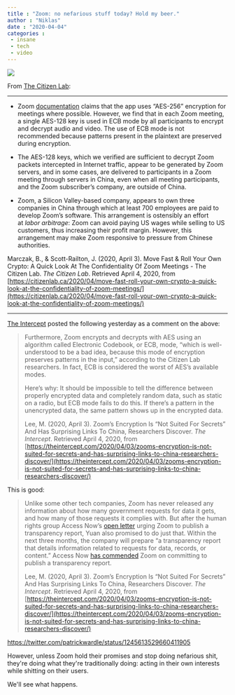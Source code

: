 ```yaml
---
title : "Zoom: no nefarious stuff today? Hold my beer."
author : "Niklas"
date : "2020-04-04"
categories : 
 - insane
 - tech
 - video
---
```


![](https://niklasblog.com/wp-content/image-19.png)

From [The Citizen Lab](https://citizenlab.ca/2020/04/move-fast-roll-your-own-crypto-a-quick-look-at-the-confidentiality-of-zoom-meetings/):

* * *

- Zoom [documentation](https://zoom.us/docs/doc/Zoom-Security-White-Paper.pdf) claims that the app uses “AES-256” encryption for meetings where possible. However, we find that in each Zoom meeting, a single AES-128 key is used in ECB mode by all participants to encrypt and decrypt audio and video. The use of ECB mode is not recommended because patterns present in the plaintext are preserved during encryption.  
    
- The AES-128 keys, which we verified are sufficient to decrypt Zoom packets intercepted in Internet traffic, appear to be generated by Zoom servers, and in some cases, are delivered to participants in a Zoom meeting through servers in China, even when all meeting participants, and the Zoom subscriber’s company, are outside of China.  
    
- Zoom, a Silicon Valley-based company, appears to own three companies in China through which at least 700 employees are paid to develop Zoom’s software. This arrangement is ostensibly an effort at _labor arbitrage_: Zoom can avoid paying US wages while selling to US customers, thus increasing their profit margin. However, this arrangement may make Zoom responsive to pressure from Chinese authorities.

Marczak, B., & Scott-Railton, J. (2020, April 3). Move Fast & Roll Your Own Crypto: A Quick Look At The Confidentiality Of Zoom Meetings - The Citizen Lab. _The Citizen Lab_. Retrieved April 4, 2020, from [https://citizenlab.ca/2020/04/move-fast-roll-your-own-crypto-a-quick-look-at-the-confidentiality-of-zoom-meetings/](https://citizenlab.ca/2020/04/move-fast-roll-your-own-crypto-a-quick-look-at-the-confidentiality-of-zoom-meetings/)

* * *

[The Intercept](https://theintercept.com/2020/04/03/zooms-encryption-is-not-suited-for-secrets-and-has-surprising-links-to-china-researchers-discover/) posted the following yesterday as a comment on the above:

> Furthermore, Zoom encrypts and decrypts with AES using an algorithm called Electronic Codebook, or ECB, mode, “which is well-understood to be a bad idea, because this mode of encryption preserves patterns in the input,” according to the Citizen Lab researchers. In fact, ECB is considered the worst of AES’s available modes.
> 
> Here’s why: It should be impossible to tell the difference between properly encrypted data and completely random data, such as static on a radio, but ECB mode fails to do this. If there’s a pattern in the unencrypted data, the same pattern shows up in the encrypted data.
> 
> Lee, M. (2020, April 3). Zoom’s Encryption Is “Not Suited For Secrets” And Has Surprising Links To China, Researchers Discover. _The Intercept_. Retrieved April 4, 2020, from [https://theintercept.com/2020/04/03/zooms-encryption-is-not-suited-for-secrets-and-has-surprising-links-to-china-researchers-discover/](https://theintercept.com/2020/04/03/zooms-encryption-is-not-suited-for-secrets-and-has-surprising-links-to-china-researchers-discover/)

This is good:

> Unlike some other tech companies, Zoom has never released any information about how many government requests for data it gets, and how many of those requests it complies with. But after the human rights group Access Now’s [open letter](https://www.accessnow.org/cms/assets/uploads/2020/03/Letter-to-Zoom-.pdf) urging Zoom to publish a transparency report, Yuan also promised to do just that. Within the next three months, the company will prepare “a transparency report that details information related to requests for data, records, or content.” Access Now [has commended](https://www.accessnow.org/zoom-heeds-access-nows-call-for-transparency-reporting/) Zoom on committing to publish a transparency report.
> 
> Lee, M. (2020, April 3). Zoom’s Encryption Is “Not Suited For Secrets” And Has Surprising Links To China, Researchers Discover. _The Intercept_. Retrieved April 4, 2020, from [https://theintercept.com/2020/04/03/zooms-encryption-is-not-suited-for-secrets-and-has-surprising-links-to-china-researchers-discover/](https://theintercept.com/2020/04/03/zooms-encryption-is-not-suited-for-secrets-and-has-surprising-links-to-china-researchers-discover/)

https://twitter.com/patrickwardle/status/1245613529660411905

However, unless Zoom hold their promises and stop doing nefarious shit, they're doing what they're traditionally doing: acting in their own interests while shitting on their users.

We'll see what happens.
